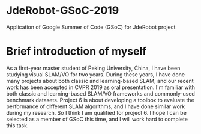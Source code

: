 # JdeRobot-GSoC-2019
Application of Google Summer of Code (GSoC) for JdeRobot project

# Brief introduction of myself
As a first-year master student of Peking University, China, I have been studying visual SLAM/VO for two years. During these years, I have done many projects about both classic and learning-based SLAM, and our recent work has been accepted in CVPR 2019 as oral presentation. I'm familiar with both classic and learning-based SLAM/VO frameworks and commonly-used benchmark datasets. Project 6 is about developing a toolbox to evaluate the performance of different SLAM algorithms, and I have done similar work during my research. So I think I am qualified for project 6. I hope I can be selected as a member of GSoC this time, and I will work hard to complete this task.
